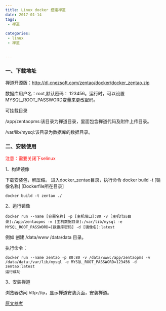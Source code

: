 ```yaml
---
title: Linux docker 搭建禅道
date: 2017-01-14
tags:
 - 禅道
 
categories:
 - linux
 - 禅道

 
---
```


### 一、下载地址

禅道开源版：http://dl.cnezsoft.com/zentao/docker/docker_zentao.zip

数据库用户名：root,默认密码： 123456。运行时，可以设置 MYSQL_ROOT_PASSWORD变量来更改密码。

可挂载目录

/app/zentaopms:该目录为禅道目录，里面包含禅道代码及附件上传目录。

/var/lib/mysql:该目录为数据库的数据目录。

### 二、安装使用
<span style="color:red">注意：需要关闭下selinux </span>
<!--more-->
1、构建镜像

下载安装包，解压缩。 进入docker_zentao目录，执行命令 docker build -t [镜像名称] [Dockerfile所在目录]
```$xslt
docker build -t zentao ./
```
2、运行镜像
```$xslt
docker run --name [容器名称] -p [主机端口]:80 -v [主机代码目录]:/app/zentaopms -v [主机数据目录]:/var/lib/mysql -e MYSQL_ROOT_PASSWORD=[数据库密码] -d [镜像名]:latest
```
例如
创建 /data/www /data/data 目录。

执行命令：
```$xslt
docker run --name zentao -p 80:80 -v /data/www:/app/zentaopms -v /data/data:/var/lib/mysql -e MYSQL_ROOT_PASSWORD=123456 -d zentao:latest
运行成功
```

3、安装禅道

浏览器访问 http://ip，显示禅道安装页面，安装禅道。

[原文参考](https://www.zentao.net/download/80098.html)